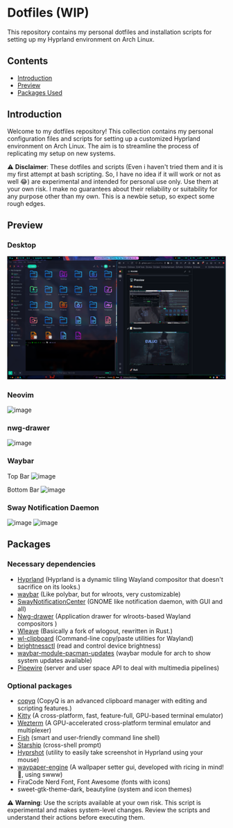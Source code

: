 # Dotfiles (WIP)

This repository contains my personal dotfiles and installation scripts for setting up my Hyprland environment on Arch Linux.

## Contents

- [Introduction](#introduction)
- [Preview](#preview)
- [Packages Used](#packages)

## Introduction

Welcome to my dotfiles repository! This collection contains my personal configuration files and scripts for setting up a customized Hyprland environment on Arch Linux. The aim is to streamline the process of replicating my setup on new systems.

⚠️ **Disclaimer**: These dotfiles and scripts (Even i haven't tried them and it is my first attempt at bash scripting. So, I have no idea if it will work or not as well 😂) are experimental and intended for personal use only. Use them at your own risk. I make no guarantees about their reliability or suitability for any purpose other than my own. This is a newbie setup, so expect some rough edges.

## Preview

### Desktop

![image](https://github.com/EviLuci/dotfiles/blob/main/screenshots/desktop.png)

### Neovim

![image](https://github.com/EviLuci/dotfiles/blob/main/screenshots/nvim.png)

### nwg-drawer

![image](https://github.com/EviLuci/dotfiles/blob/main/screenshots/nwg-drawer.png)

### Waybar

Top Bar
![image](https://github.com/EviLuci/dotfiles/blob/main/screenshots/top-bar.png)

Bottom Bar
![image](https://github.com/EviLuci/dotfiles/blob/main/screenshots/bottom-bar.png)

### Sway Notification Daemon

![image](https://github.com/EviLuci/dotfiles/blob/main/screenshots/swaync.png) ![image](https://github.com/EviLuci/dotfiles/blob/main/screenshots/swaync_menu.png)

## Packages

### Necessary dependencies

- [Hyprland](https://github.com/vaxerski/Hyprland/) (Hyprland is a dynamic tiling Wayland compositor that doesn't sacrifice on its looks.)
- [waybar](https://github.com/Alexays/Waybar/) (Like polybar, but for wlroots, very customizable)
- [SwayNotificationCenter](https://github.com/ErikReider/SwayNotificationCenter) (GNOME like notification daemon, with GUI and all)
- [Nwg-drawer](https://github.com/nwg-piotr/nwg-drawer) (Application drawer for wlroots-based Wayland compositors )
- [Wleave](https://github.com/AMNatty/wleave) (Basically a fork of wlogout, rewritten in Rust.)
- [wl-clipboard](https://github.com/bugaevc/wl-clipboard) (Command-line copy/paste utilities for Wayland)
- [brightnessctl](https://github.com/Hummer12007/brightnessctl) (read and control device brightness)
- [waybar-module-pacman-updates](https://github.com/coffebar/waybar-module-pacman-updates) (waybar module for arch to show system updates available)
- [Pipewire](https://github.com/PipeWire/pipewire) (server and user space API to deal with multimedia pipelines)

### Optional packages

- [copyq](https://hluk.github.io/CopyQ/) (CopyQ is an advanced clipboard manager with editing and scripting features.)
- [Kitty](https://github.com/kovidgoyal/kitty) (A cross-platform, fast, feature-full, GPU-based terminal emulator)
- [Wezterm](https://wezfurlong.org/wezterm/) (A GPU-accelerated cross-platform terminal emulator and multiplexer)
- [Fish](https://github.com/fish-shell/fish-shell) (smart and user-friendly command line shell)
- [Starship](https://github.com/starship/starship) (cross-shell prompt)
- [Hyprshot](https://github.com/Gustash/Hyprshot) (utility to easily take screenshot in Hyprland using your mouse)
- [waypaper-engine](https://github.com/0bCdian/Waypaper-Engine) (A wallpaper setter gui, developed with ricing in mind! 🍚, using swww)
- FiraCode Nerd Font, Font Awesome (fonts with icons)
- sweet-gtk-theme-dark, beautyline (system and icon themes)

⚠️ **Warning**: Use the scripts available at your own risk. This script is experimental and makes system-level changes. Review the scripts and understand their actions before executing them.
